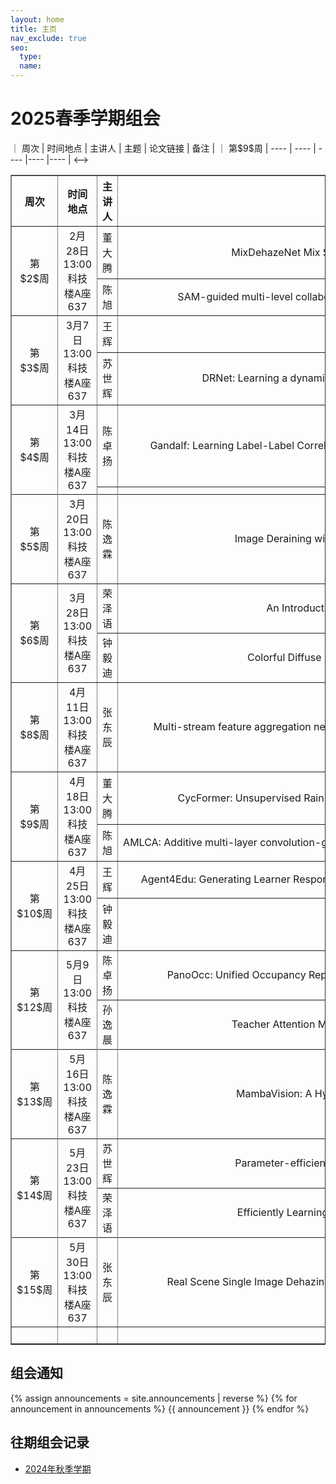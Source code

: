 ```yaml
---
layout: home
title: 主页
nav_exclude: true
seo:
  type: 
  name: 
---
```


# 2025春季学期组会

<!-->｜ 周次  | 时间地点 |  主讲人  |  主题  |  论文链接  |  备注  |
｜ 第$9$周  | ----  | ----  | ----  |----  |----  |
<-->
<table border="1">
  <tr>
    <th style="text-align:center;">周次</th>
    <th>时间地点</th>
    <th>主讲人</th>
    <th>主题</th>
    <th>论文链接</th>
    <th>备注</th>
  </tr>
 <tr>
    <td style="text-align:center;" rowspan="2">第$2$周</td>
    <td style="text-align:center" rowspan="2">2月28日13:00<br>科技楼A座637</td>
    <td style="text-align:center;">董大腾</td>
    <td style="text-align:center; white-space: nowrap">MixDehazeNet Mix Structure Block For Image Dehazing Network</td>
    <td style="text-align:center; white-space: nowrap"><a href="https://ieeexplore.ieee.org/stamp/stamp.jsp?tp=&arnumber=10651326" target= "_blank"> MixDehazeNet Mix Structure Block For Image Dehazing Network </a></td>
    <td style="text-align:center;" rowspan="2"></td>
  </tr>
  <tr>
    <td style="text-align:center;">陈旭</td>
      <td style="text-align:center; white-space: nowrap">SAM-guided multi-level collaborative Transformer for infrared and visible image fusion</td>
    <td style="text-align:center; white-space: nowrap"><a href="https://www.sciencedirect.com/science/article/pii/S0031320325000512?via%3Dihub " target= "_blank" >SAM-guided multi-level collaborative Transformer for infrared and visible image fusion
</a></td>
</tr>
 <tr>
    <td style="text-align:center;" rowspan="2">第$3$周</td>
    <td style="text-align:center" rowspan="2">3月7日13:00<br>科技楼A座637</td>
    <td style="text-align:center;">王辉</td>
    <td style="text-align:center; white-space: nowrap"></td>
    <td style="text-align:center;"></td>
    <td style="text-align:center;" rowspan="2"></td>
  </tr>
  <tr>
    <td style="text-align:center;">苏世辉</td>
    <td style="text-align:center; white-space: nowrap">DRNet: Learning a dynamic recursion network for chaotic rain streak removal</td>
    <td style="text-align:center;"><a href="https://www.sciencedirect.com/science/article/pii/S0031320324007556" target= "_blank"> DRNet: Learning a dynamic recursion network for chaotic rain streak removal </a></td>
  </tr>
  <tr>
    <td style="text-align:center;" rowspan="2">第$4$周</td>
    <td style="text-align:center" rowspan="2">3月14日13:00<br>科技楼A座637</td>
    <td style="text-align:center;">陈卓扬</td>
    <td style="text-align:center; white-space: nowrap">Gandalf: Learning Label-Label Correlations in Extreme Multi-label Classification via Label Features</td>
    <td style="text-align:center;"><a href="https://dl.acm.org/doi/10.1145/3637528.3672063" target= "_blank"> Gandalf: Learning Label-Label Correlations in Extreme Multi-label Classification via Label Features </a></td>
    <td style="text-align:center;" rowspan="2"></td>
  </tr>
  <tr>
    <td style="text-align:center;"></td>
    <td style="text-align:center; white-space: nowrap"></td>
    <td style="text-align:center;"></td>
  </tr>
   <tr>
    <td style="text-align:center;" rowspan="2">第$5$周</td>
    <td style="text-align:center" rowspan="2">3月20日13:00<br>科技楼A座637</td>
    <td style="text-align:center" rowspan="2">陈逸霖</td>
    <td style="text-align:center; white-space: nowrap" rowspan="2">Image Deraining with Frequency-Enhanced State Space Model </td>
    <td style="text-align:center;" rowspan="2"><a href="https://arxiv.org/abs/2405.16470" target= "_blank"> Image Deraining with Frequency-Enhanced State Space Model  </a></td>
    <td style="text-align:center;" rowspan="2"></td>
  </tr>
  <tr>
  </tr>
   <tr>
    <td style="text-align:center;" rowspan="2">第$6$周</td>
    <td style="text-align:center" rowspan="2">3月28日13:00<br>科技楼A座637</td>
    <td style="text-align:center;">荣泽语</td>
    <td style="text-align:center; white-space: nowrap"> An Introduction to Prototype Contrastive Learning</td>
    <td style="text-align:center;"></td>
    <td style="text-align:center;" rowspan="2"></td>
  </tr>
  <tr>
    <td style="text-align:center;">钟毅迪</td>
    <td style="text-align:center; white-space: nowrap">Colorful Diffuse Intrinsic Image Decomposition in the Wild</td>
    <td style="text-align:center;"><a href="https://yaksoy.github.io/ColorfulShading/" target= "_blank"> Colorful Diffuse Intrinsic Image Decomposition in the Wild </a></td>
  </tr>
  <tr>
    <td style="text-align:center;" rowspan="2">第$8$周</td>
    <td style="text-align:center" rowspan="2">4月11日13:00<br>科技楼A座637</td>
    <td style="text-align:center;">张东辰</td>
    <td style="text-align:center; white-space: nowrap" rowspan="2">Multi-stream feature aggregation network with multi-scale supervision for single image dehazing </td>
    <td style="text-align:center;" rowspan="2"><a href="https://www.sciencedirect.com/science/article/abs/pii/S0952197624016440" target= "_blank"> Multi-stream feature aggregation network with multi-scale supervision for single image dehazing  </a></td>
    <td style="text-align:center;" rowspan="2"></td>
  </tr>
  <tr>
  </tr>
  <tr>
    <td style="text-align:center;" rowspan="2">第$9$周</td>
    <td style="text-align:center" rowspan="2">4月18日13:00<br>科技楼A座637</td>
    <td style="text-align:center;">董大腾</td>
    <td style="text-align:center; white-space: nowrap">CycFormer: Unsupervised Rain Removal Network Based on CycleGAN and Transformer</td>
    <td style="text-align:center; white-space: nowrap"><a href="https://ieeexplore.ieee.org/document/10927620" target= "_blank"> CycFormer: Unsupervised Rain Removal Network Based on CycleGAN and Transformer </a></td>
    <td style="text-align:center;" rowspan="2"></td>
  </tr>
  <tr>
    <td style="text-align:center;">陈旭</td>
      <td style="text-align:center; white-space: nowrap">AMLCA: Additive multi-layer convolution-guided cross-attention network for visible and infrared image fusion  </td>
    <td style="text-align:center; white-space: nowrap"><a href="https://www.sciencedirect.com/science/article/pii/S0031320325001281?via%3Dihub  " target= "_blank" >AMLCA: Additive multi-layer convolution-guided cross-attention network for visible and infrared image fusion  
</a></td>
</tr>
<tr>
    <td style="text-align:center;" rowspan="2">第$10$周</td>
    <td style="text-align:center" rowspan="2">4月25日13:00<br>科技楼A座637</td>
    <td style="text-align:center;">王辉</td>
    <td style="text-align:center; white-space: nowrap">Agent4Edu: Generating Learner Response Data by Generative Agents for Intelligent Education Systems</td>
    <td style="text-align:center;"><a href="https://arxiv.org/abs/2501.10332" target="_blank"> Agent4Edu: Generating Learner Response Data by Generative Agents for Intelligent Education Systems</a></td>
    <td style="text-align:center;" rowspan="2"></td>
  </tr>
  <tr>
    <td style="text-align:center;">钟毅迪</td>
    <td style="text-align:center; white-space: nowrap"></td>
    <td style="text-align:center;"></td>
  </tr>
    <tr>
    <td style="text-align:center;" rowspan="2">第$12$周</td>
    <td style="text-align:center" rowspan="2">5月9日13:00<br>科技楼A座637</td>
    <td style="text-align:center;">陈卓扬</td>
    <td style="text-align:center; white-space: nowrap">PanoOcc: Unified Occupancy Representation for Camera-based 3D Panoptic Segmentation</td>
    <td style="text-align:center;"><a href="https://openaccess.thecvf.com/content/CVPR2024/html/Wang_PanoOcc_Unified_Occupancy_Representation_for_Camera-based_3D_Panoptic_Segmentation_CVPR_2024_paper.html" target="_blank">PanoOcc: Unified Occupancy Representation for Camera-based 3D Panoptic Segmentation</a></td>
    <td style="text-align:center;" ></td>
  </tr>
  <tr>
    <td style="text-align:center;">孙逸晨</td>
    <td style="text-align:center; white-space: nowrap">Teacher Attention Measurement Based on Head Pose Estimation</td>
    <td style="text-align:center;"><a href="https://ieeexplore.ieee.org/abstract/document/10050049" target="_blank">Teacher Attention Measurement Based on Head Pose Estimation</a></td>
    <td style="text-align:center;"><a href="https://basics.sjtu.edu.cn/~yangqizhe/pdf/group/2025SPRING/semin12-syc-0509.pptx" target= "_blank"> Slides Used By 孙逸晨 </a></td>
  </tr>
  <tr>
    <td style="text-align:center;" rowspan="2">第$13$周</td>
    <td style="text-align:center" rowspan="2">5月16日13:00<br>科技楼A座637</td>
    <td style="text-align:center" rowspan="2">陈逸霖</td>
    <td style="text-align:center; white-space: nowrap" rowspan="2">MambaVision: A Hybrid Mamba-Transformer Vision Backbone </td>
    <td style="text-align:center;" rowspan="2"><a href="https://arxiv.org/abs/2407.08083" target= "_blank"> MambaVision: A Hybrid Mamba-Transformer Vision Backbone  </a></td>
    <td style="text-align:center;" rowspan="2"></td>
  </tr>
    <tr>
  </tr>
   <tr>
    <td style="text-align:center;" rowspan="2">第$14$周</td>
    <td style="text-align:center" rowspan="2">5月23日13:00<br>科技楼A座637</td>
    <td style="text-align:center;">苏世辉</td>
    <td style="text-align:center; white-space: nowrap">Parameter-efficient fine-tuning for single image snow removal</td>
    <td style="text-align:center;"><a href="https://www.sciencedirect.com/science/article/pii/S0957417424027684" target="_blank">Parameter-efficient fine-tuning for single image snow removal</a></td>
    <td style="text-align:center;" ></td>
  </tr>
  <tr>
    <td style="text-align:center;">荣泽语</td>
    <td style="text-align:center; white-space: nowrap">Efficiently Learning at Test-Time: Active Fine-Tuning of LLMs</td>
    <td style="text-align:center;"><a href="https://arxiv.org/abs/2410.08020" target="_blank">Efficiently Learning at Test-Time: Active Fine-Tuning of LLMs</a></td>
    <td style="text-align:center;"></td>
  </tr>
  <tr>
    <td style="text-align:center;" rowspan="2">第$15$周</td>
    <td style="text-align:center" rowspan="2">5月30日13:00<br>科技楼A座637</td>
    <td style="text-align:center" rowspan="2">张东辰</td>
    <td style="text-align:center; white-space: nowrap" rowspan="2">Real Scene Single Image Dehazing Network with Multi-Prior Guidance and Domain Transfer </td>
    <td style="text-align:center;" rowspan="2"><a href="https://ieeexplore.ieee.org/abstract/document/10891618" target= "_blank"> Real Scene Single Image Dehazing Network with Multi-Prior Guidance and Domain Transfer  </a></td>
    <td style="text-align:center;" rowspan="2"></td>
  </tr>
    <tr>
  </tr>
  <tr>
    <td style="text-align:center;" rowspan="2"></td>
    <td style="text-align:center;" rowspan="2"></td>
    <td style="text-align:center;" rowspan="2"></td>
    <td style="text-align:center;" rowspan="2"></td>
    <td style="text-align:center;" rowspan="2">&ensp;&ensp;&ensp;&ensp;&ensp;&ensp;&ensp;&ensp;&ensp;&ensp;&ensp;&ensp;&ensp;&ensp;&ensp;&ensp;&ensp;&ensp;&ensp;&ensp;&ensp;&ensp;&ensp;&ensp;&ensp;&ensp;&ensp;&ensp;&ensp;&ensp;&ensp;&ensp;&ensp;&ensp;&ensp;&ensp;&ensp;&ensp;&ensp;&ensp;&ensp;&ensp;&ensp;&ensp;&ensp;&ensp;&ensp;&ensp;&ensp;&ensp;&ensp;&ensp;&ensp;&ensp;&ensp;&ensp;&ensp;&ensp;&ensp;&ensp;&ensp;&ensp;&ensp;&ensp;&ensp;&ensp;</td>
    <td style="text-align:center;" rowspan="2">&ensp;&ensp;&ensp;&ensp;&ensp;&ensp;&ensp;&ensp;&ensp;&ensp;&ensp;&ensp;&ensp;&ensp;&ensp;&ensp;&ensp;</td>
  </tr>
</table>



## 组会通知

{% assign announcements = site.announcements | reverse %}
{% for announcement in announcements %}
{{ announcement }}
{% endfor %}


## 往期组会记录

- [2024年秋季学期](history-2024W.md)
